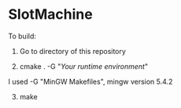 # SlotMachine

To build:
1. Go to directory of this repository

2. cmake . -G "*Your runtime environment*" 

I used -G "MinGW Makefiles", mingw version 5.4.2
  
3. make
